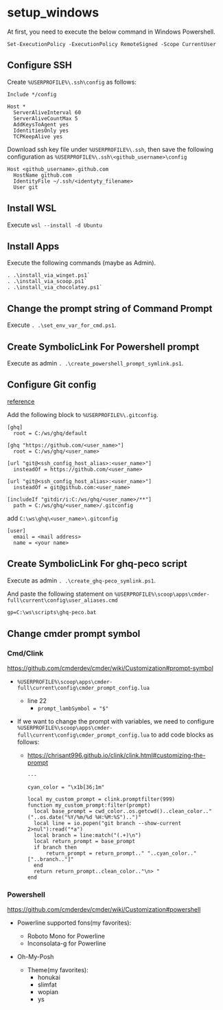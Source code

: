 # setup_windows

At first, you need to execute the below command in Windows Powershell.

```pwsh
Set-ExecutionPolicy -ExecutionPolicy RemoteSigned -Scope CurrentUser
```

## Configure SSH

Create `%USERPROFILE%\.ssh\config` as follows:

```text
Include */config

Host *
  ServerAliveInterval 60
  ServerAliveCountMax 5
  AddKeysToAgent yes
  IdentitiesOnly yes
  TCPKeepAlive yes
```

Download ssh key file under `%USERPROFILE%\.ssh`, then save the following configuration as `%USERPROFILE%\.ssh\<github_username>\config`

```text
Host <github_username>.github.com
  HostName github.com
  IdentityFile ~/.ssh/<identyty_filename>
  User git
```

## Install WSL

Execute `wsl --install -d Ubuntu`

## Install Apps

Execute the following commands (maybe as Admin).

```pwsh
. .\install_via_winget.ps1`
. .\install_via_scoop.ps1`
. .\install_via_chocolatey.ps1`
```

## Change the prompt string of Command Prompt

Execute `. .\set_env_var_for_cmd.ps1`.

## Create SymbolicLink For Powershell prompt

Execute as admin `. .\create_powershell_prompt_symlink.ps1`.

## Configure Git config

[reference](https://memo.koumei2.com/ghq-%E3%81%A7-github-%E3%81%AE%E8%A4%87%E6%95%B0%E3%81%AE%E3%82%A2%E3%82%AB%E3%82%A6%E3%83%B3%E3%83%88%E3%82%92%E4%BD%BF%E3%81%86/)

Add the following block to `%USERPROFILE%\.gitconfig`.

```text
[ghq]
  root = C:/ws/ghq/default

[ghq "https://github.com/<user_name>"]
  root = C:/ws/ghq/<user_name>

[url "git@<ssh_config_host_alias>:<user_name>"]
  insteadOf = https://github.com/<user_name>

[url "git@<ssh_config_host_alias>:<user_name>"]
  insteadOf = git@github.com:<user_name>

[includeIf "gitdir/i:C:/ws/ghq/<user_name>/**"]
  path = C:/ws/ghq/<user_name>/.gitconfig
```

add `C:\ws\ghq\<user_name>\.gitconfig`

```text
[user]
  email = <mail address>
  name = <your name>
```

## Create SymbolicLink For ghq-peco script

Execute as admin `. .\create_ghq-peco_symlink.ps1`.

And paste the following statement on `%USERPROFILE%\scoop\apps\cmder-full\current\config\user_aliases.cmd`

```cmd
gp=C:\ws\scripts\ghq-peco.bat
```

## Change cmder prompt symbol

### Cmd/Clink

<https://github.com/cmderdev/cmder/wiki/Customization#prompt-symbol>

- `%USERPROFILE%\scoop\apps\cmder-full\current\config\cmder_prompt_config.lua`
  - line 22
    - `prompt_lambSymbol = "$"`

- If we want to change the prompt with variables, we need to configure `%USERPROFILE%\scoop\apps\cmder-full\current\config\cmder_prompt_config.lua` to add code blocks as follows:

  - <https://chrisant996.github.io/clink/clink.html#customizing-the-prompt>

    ```text
    ---

    cyan_color = "\x1b[36;1m"

    local my_custom_prompt = clink.promptfilter(999)
    function my_custom_prompt:filter(prompt)
      local base_prompt = cwd_color..os.getcwd()..clean_color.." ("..os.date("%Y/%m/%d %H:%M:%S")..")"
      local line = io.popen("git branch --show-current 2>nul"):read("*a")
      local branch = line:match("(.+)\n")
      local return_prompt = base_prompt
      if branch then
          return_prompt = return_prompt.." "..cyan_color.."["..branch.."]"
      end
      return return_prompt..clean_color.."\n> "
    end
    ```

### Powershell

<https://github.com/cmderdev/cmder/wiki/Customization#powershell>

- Powerline supported fons(my favorites):
  - Roboto Mono for Powerline
  - Inconsolata-g for Powerline

- Oh-My-Posh
  - Theme(my favorites):
    - honukai
    - slimfat
    - wopian
    - ys
